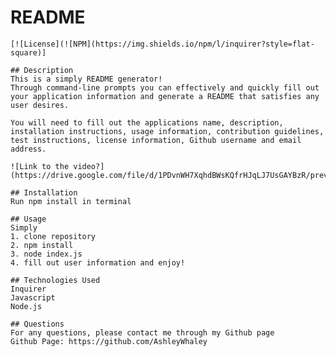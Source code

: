  # README
    [![License](![NPM](https://img.shields.io/npm/l/inquirer?style=flat-square)]

    ## Description 
    This is a simply README generator!
    Through command-line prompts you can effectively and quickly fill out your application information and generate a README that satisfies any user desires.

    You will need to fill out the applications name, description, installation instructions, usage information, contribution guidelines, test instructions, license information, Github username and email address.

    ![Link to the video?](https://drive.google.com/file/d/1PDvnWH7XqhdBWsKQfrHJqLJ7UsGAYBzR/preview)

    ## Installation
    Run npm install in terminal 

    ## Usage
    Simply 
    1. clone repository
    2. npm install
    3. node index.js
    4. fill out user information and enjoy!

    ## Technologies Used
    Inquirer
    Javascript
    Node.js

    ## Questions
    For any questions, please contact me through my Github page
    Github Page: https://github.com/AshleyWhaley

